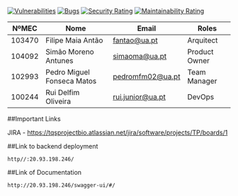 [![Vulnerabilities](https://sonarcloud.io/api/project_badges/measure?project=TQS-Orgazanization_TQS_Backend&metric=vulnerabilities)](https://sonarcloud.io/summary/new_code?id=TQS-Orgazanization_TQS_Backend) [![Bugs](https://sonarcloud.io/api/project_badges/measure?project=TQS-Orgazanization_TQS_Backend&metric=bugs)](https://sonarcloud.io/summary/new_code?id=TQS-Orgazanization_TQS_Backend) [![Security Rating](https://sonarcloud.io/api/project_badges/measure?project=TQS-Orgazanization_TQS_Backend&metric=security_rating)](https://sonarcloud.io/summary/new_code?id=TQS-Orgazanization_TQS_Backend) [![Maintainability Rating](https://sonarcloud.io/api/project_badges/measure?project=TQS-Orgazanization_TQS_Backend&metric=sqale_rating)](https://sonarcloud.io/summary/new_code?id=TQS-Orgazanization_TQS_Backend)





| NºMEC  | Nome                       | Email            | Roles         |
|--------|----------------------------|------------------|---------------|
| 103470 | Filipe Maia Antão          | fantao@ua.pt     | Arquitect     |
| 104092 | Simão Moreno Antunes       | simaoma@ua.pt    | Product Owner |
| 102993 | Pedro Miguel Fonseca Matos | pedromfm02@ua.pt | Team Manager  |
| 100244 | Rui Delfim Oliveira        | rui.junior@ua.pt | DevOps        |



##Important Links

JIRA - https://tqsprojectbio.atlassian.net/jira/software/projects/TP/boards/1

##Link to backend deployment
    
    http//:20.93.198.246/

##Link of Documentation
   
    http://20.93.198.246/swagger-ui/#/
